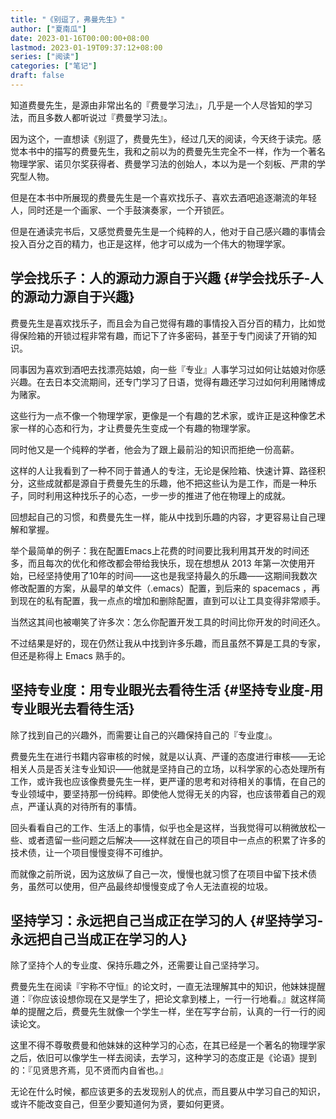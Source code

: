 ```yaml
---
title: "《别逗了，弗曼先生》"
author: ["夏南瓜"]
date: 2023-01-16T00:00:00+08:00
lastmod: 2023-01-19T09:37:12+08:00
series: ["阅读"]
categories: ["笔记"]
draft: false
---
```


知道费曼先生，是源由非常出名的『费曼学习法』，几乎是一个人尽皆知的学习法，而且多数人都听说过『费曼学习法』。

因为这个，一直想读《别逗了，费曼先生》，经过几天的阅读，今天终于读完。感觉本书中的描写的费曼先生，我和之前以为的费曼先生完全不一样，作为一个著名物理学家、诺贝尔奖获得者、费曼学习法的创始人，本以为是一个刻板、严肃的学究型人物。

但是在本书中所展现的费曼先生是一个喜欢找乐子、喜欢去酒吧追逐潮流的年轻人，同时还是一个画家、一个手鼓演奏家，一个开锁匠。

但是在通读完书后，又感觉费曼先生是一个纯粹的人，他对于自己感兴趣的事情会投入百分之百的精力，也正是这样，他才可以成为一个伟大的物理学家。


## 学会找乐子：人的源动力源自于兴趣 {#学会找乐子-人的源动力源自于兴趣}

费曼先生是喜欢找乐子，而且会为自己觉得有趣的事情投入百分百的精力，比如觉得保险箱的开锁过程非常有趣，而记下了许多密码，甚至于专门阅读了开销的知识。

同事因为喜欢到酒吧去找漂亮姑娘，向一些『专业』人事学习过如何让姑娘对你感兴趣。在去日本交流期间，还专门学习了日语，觉得有趣还学习过如何利用赌博成为赌家。

这些行为一点不像一个物理学家，更像是一个有趣的艺术家，或许正是这种像艺术家一样的心态和行为，才让费曼先生变成一个有趣的物理学家。

同时他又是一个纯粹的学者，他会为了跟上最前沿的知识而拒绝一份高薪。

这样的人让我看到了一种不同于普通人的专注，无论是保险箱、快速计算、路径积分，这些成就都是源自于费曼先生的乐趣，他不把这些认为是工作，而是一种乐子，同时利用这种找乐子的心态，一步一步的推进了他在物理上的成就。

回想起自己的习惯，和费曼先生一样，能从中找到乐趣的内容，才更容易让自己理解和掌握。

举个最简单的例子：我在配置Emacs上花费的时间要比我利用其开发的时间还多，而且每次的优化和修改都会带给我快乐，现在想想从 2013 年第一次使用开始，已经坚持使用了10年的时间——这也是我坚持最久的乐趣——这期间我数次修改配置的方案，从最早的单文件（.emacs）配置，到后来的 spacemacs ，再到现在的私有配置，我一点点的增加和删除配置，直到可以让工具变得非常顺手。

当然这其间也被嘲笑了许多次：怎么你配置开发工具的时间比你开发的时间还久。

不过结果是好的，现在仍然让我从中找到许多乐趣，而且虽然不算是工具的专家，但还是称得上 Emacs 熟手的。


## 坚持专业度：用专业眼光去看待生活 {#坚持专业度-用专业眼光去看待生活}

除了找到自己的兴趣外，而需要让自己的兴趣保持自己的『专业度』。

费曼先生在进行书籍内容审核的时候，就是以认真、严谨的态度进行审核——无论相关人员是否关注专业知识——他就是坚持自己的立场，以科学家的心态处理所有工作，或许我也应该像费曼先生一样，更严谨的思考和对待相关的事情，在自己的专业领域中，要坚持那一份纯粹。即使他人觉得无关的内容，也应该带着自己的观点，严谨认真的对待所有的事情。

回头看看自己的工作、生活上的事情，似乎也全是这样，当我觉得可以稍微放松一些、或者遗留一些问题之后解决——这样就在自己的项目中一点点的积累了许多的技术债，让一个项目慢慢变得不可维护。

而就像之前所说，因为这放纵了自己一次，慢慢也就习惯了在项目中留下技术债务，虽然可以使用，但产品最终却慢慢变成了令人无法直视的垃圾。


## 坚持学习：永远把自己当成正在学习的人 {#坚持学习-永远把自己当成正在学习的人}

除了坚持个人的专业度、保持乐趣之外，还需要让自己坚持学习。

费曼先生在阅读『宇称不守恒』的论文时，一直无法理解其中的知识，他妹妹提醒道：『你应该设想你现在又是学生了，把论文拿到楼上，一行一行地看。』就这样简单的提醒之后，费曼先生就像一个学生一样，坐在写字台前，认真的一行一行的阅读论文。

这里不得不尊敬费曼和他妹妹的这种学习的心态，在其已经是一个著名的物理学家之后，依旧可以像学生一样去阅读，去学习，这种学习的态度正是《论语》提到的：『见贤思齐焉，见不贤而内自省也。』

无论在什么时候，都应该更多的去发现别人的优点，而且要从中学习自己的知识，或许不能改变自己，但至少要知道何为贤，要如何更贤。
